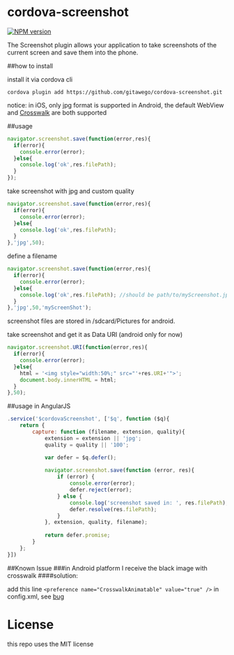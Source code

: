 cordova-screenshot
==================

[![NPM version](http://img.shields.io/npm/v/com.darktalker.cordova.screenshot.svg?style=flat)](https://www.npmjs.com/package/com.darktalker.cordova.screenshot)


The Screenshot plugin allows your application to take screenshots of the current screen and save them into the phone.

##how to install

install it via cordova cli

```
cordova plugin add https://github.com/gitawego/cordova-screenshot.git
```

notice:
in iOS, only jpg format is supported
in Android, the default WebView and [Crosswalk](https://crosswalk-project.org/documentation/cordova.html) are both supported

##usage


```js
navigator.screenshot.save(function(error,res){
  if(error){
    console.error(error);
  }else{
    console.log('ok',res.filePath);
  }
});
```
take screenshot with jpg and custom quality
```js
navigator.screenshot.save(function(error,res){
  if(error){
    console.error(error);
  }else{
    console.log('ok',res.filePath);
  }
},'jpg',50);
```

define a filename
```js
navigator.screenshot.save(function(error,res){
  if(error){
    console.error(error);
  }else{
    console.log('ok',res.filePath); //should be path/to/myScreenshot.jpg
  }
},'jpg',50,'myScreenShot');
```

screenshot files are stored in /sdcard/Pictures for android.

take screenshot and get it as Data URI (android only for now)
```js
navigator.screenshot.URI(function(error,res){
  if(error){
    console.error(error);
  }else{
    html = '<img style="width:50%;" src="'+res.URI+'">';
    document.body.innerHTML = html;
  }
},50);
```

##usage in AngularJS

```js
.service('$cordovaScreenshot', ['$q', function ($q){
	return {
		capture: function (filename, extension, quality){
			extension = extension || 'jpg';
			quality = quality || '100';

			var defer = $q.defer();
			
			navigator.screenshot.save(function (error, res){
				if (error) {
					console.error(error);
					defer.reject(error);
				} else {
					console.log('screenshot saved in: ', res.filePath);
					defer.resolve(res.filePath);
				}
			}, extension, quality, filename);
			
			return defer.promise;
		}
	};
}])
```

##Known Issue
###in Android platform I receive the black image with crosswalk 
####solution: 

add this line ``<preference name="CrosswalkAnimatable" value="true" />`` in config.xml, see [bug](https://crosswalk-project.org/jira/browse/XWALK-2233)


License
=========
this repo uses the MIT license

